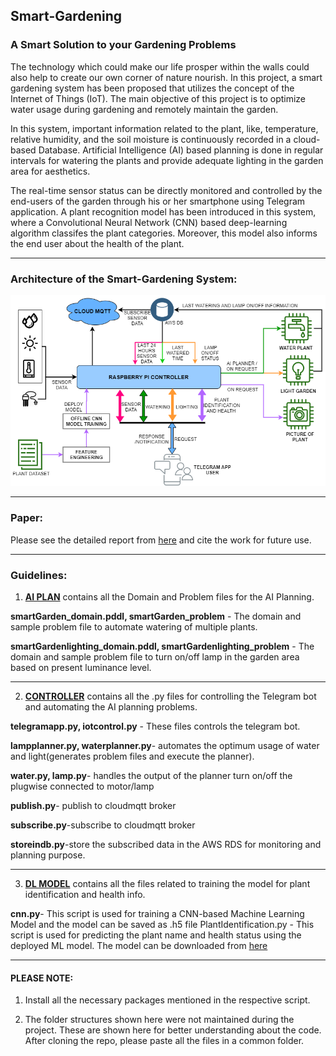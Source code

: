 ## Smart-Gardening
### A Smart Solution to your Gardening Problems


The technology which could make our life prosper within the walls could also help to create our own corner of nature nourish. In
this project, a smart gardening system has been proposed that utilizes the concept of the Internet of Things (IoT). The main objective of this project is to optimize water usage during gardening and remotely maintain the garden.

In this system, important information related to the plant, like, temperature, relative humidity, and the soil moisture is continuously recorded in a cloud-based Database. Artificial Intelligence (AI) based planning is done in regular intervals for watering the plants and
provide adequate lighting in the garden area for aesthetics.

The real-time sensor status can be directly monitored and controlled by the end-users of the garden through his or her smartphone using Telegram application. A plant recognition model has been introduced in this system, where a Convolutional Neural Network (CNN) based deep-learning algorithm classifes the plant categories. Moreover, this model also informs the end user about the health of the plant.

------------------------------------------------
### Architecture of the Smart-Gardening System:
![Architecture](https://github.com/Niloy-Chakraborty/Smart-Gardening/blob/master/Architecture.png)

------------------------------------------------

### Paper:
Please see the detailed report from [here](https://www.researchgate.net/publication/339412317_Smart_Gardening_A_solution_to_your_gardening_issues?_sg%5B0%5D=U_O-f1a3XHIaBI4_ER6dQGMTr_cj1cCMjCd1nszVCSeVTU9Igqs_LXNtbB3TDwtyX22HLEC1iXF3sA.ROHM8E4iQN2fdYqhWW9fkJAmQCORy_93BUaQDxEIxEF8O7CwbJcOcsemQ_TXd1-R-SKLEODkfLB3GCO7LK-t4Q&_sg%5B1%5D=kcJR-K5YcFrhiJzWfAnEB1FskrGex0z4zEKCbNQa3hAXdsC7PLdMyqSfdqbLgqN2vhV7tuBuAC4zXjf-bb0gBXKgc66ju9y8zdVAoLTlj4JFbRH-QGc) and cite the work for future use.

------------------------------------------------
### Guidelines:
1. [**AI PLAN**](https://github.com/Niloy-Chakraborty/Smart-Gardening/tree/master/AI_PLAN) contains all the Domain and Problem files for the AI Planning.  

**smartGarden_domain.pddl, smartGarden_problem** - The domain and sample problem file to automate watering of multiple plants.

**smartGardenlighting_domain.pddl, smartGardenlighting_problem** - The domain and sample problem file to turn on/off lamp in the garden area based on present luminance level.

-------------------------
2. [**CONTROLLER**](https://github.com/Niloy-Chakraborty/Smart-Gardening/tree/master/CONTROLLER) contains all the .py files for controlling the Telegram bot and automating the AI planning problems. 

**telegramapp.py, iotcontrol.py** - These files controls the telegram bot.

**lampplanner.py, waterplanner.py**- automates the optimum usage of water and light(generates problem files and execute the planner).

**water.py, lamp.py**- handles the output of the planner turn on/off the plugwise connected to motor/lamp

**publish.py**- publish to cloudmqtt broker

**subscribe.py**-subscribe to cloudmqtt broker

**storeindb.py**-store the subscribed data in the AWS RDS for monitoring and planning purpose.

-------------------------
3. [**DL MODEL**](https://github.com/Niloy-Chakraborty/Smart-Gardening/tree/master/DL_MODEL) contains all the files related to training the model for plant identification and health info.

**cnn.py**- This script is used for training a CNN-based Machine Learning Model and the model can be saved as .h5 file
PlantIdentification.py - This script is used for predicting the plant name and health status using the deployed ML model. The model can be downloaded from [here](https://drive.google.com/open?id=1stVThnVNt8yhOze6h0iQPJXKuZLaV2cC)

-----------------------------------------------
#### PLEASE NOTE:

1. Install all the necessary packages mentioned in the respective script. 

2. The folder structures shown here were not maintained during the project. These are shown here for better understanding about the code. After cloning the repo, please paste all the files in a common folder.

